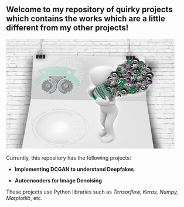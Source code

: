 ## Welcome to my repository of quirky projects which contains the works which are a little different from my other projects!

<p align="left">
  <img width="460" height="300" src="https://github.com/AnanyaBanerjee/Quirky-Projects/blob/master/picture.jpg">
</p>

Currently, this repository has the following projects:

- **Implementing DCGAN to understand Deepfakes**

- **Autoencoders for Image Denoising**

These projects use Python libraries such as *Tensorflow, Keras, Numpy, Matplotlib*, etc.
